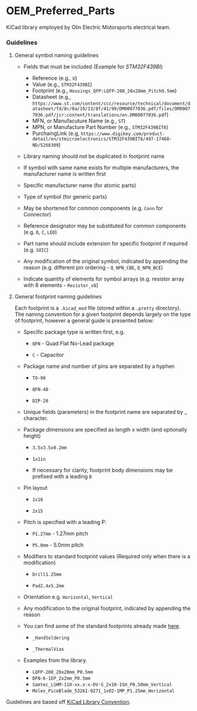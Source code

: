 # OEM_Preferred_Parts
KiCad library employed by Olin Electric Motorsports electrical team.

### Guidelines
1. General symbol naming guidelines

    * Fields that must be included (Example for _STM32F439BI_)
         * Reference (e.g., `U`)
         * Value (e.g., `STM32F439BI`)
         * Footprint (e.g., `Housings_QFP:LQFP-208_28x28mm_Pitch0.5mm`)
         * Datasheet (e.g., `https://www.st.com/content/ccc/resource/technical/document/datasheet/fd/8c/0a/19/13/8f/41/99/DM00077036.pdf/files/DM00077036.pdf/jcr:content/translations/en.DM00077036.pdf`)
         * MFN, or Manufacuture Name (e.g., `ST`)
         * MPN, or Manufacture Part Number (e.g., `STM32F439BIT6`)
         * PurchaingLink (e.g, `https://www.digikey.com/product-detail/en/stmicroelectronics/STM32F439BIT6/497-17468-ND/5268309`)

    * Library naming should not be duplicated in footprint name

    * If symbol with same name exists for multiple manufacturers, the manufacturer name is written first

    * Specific manufacturer name (for atomic parts)
    
    * Type of symbol (for generic parts)
    
    * May be shortened for common components (e.g. `Conn` for Connector)

    * Reference designator may be substituted for common components (e.g. `D`, `C`, `LED`)

    * Part name should include extension for specific footprint if required (e.g. `SOIC`)

    * Any modification of the original symbol, indicated by appending the reason (e.g. different pin ordering - `Q_NPN_CBE`, `Q_NPN_BCE`)

    * Indicate quantity of elements for symbol arrays (e.g. resistor array with 8 elements - `Resistor_x8`)

2. General footprint naming guidelines

    Each footprint is a `.kicad_mod` file (stored within a `.pretty` directory). The naming convention for a given footprint depends largely on the type of footprint, however a general guide is presented below:

    * Specific package type is written first, e.g.

        * `QFN` - Quad Flat No-Lead package

        * `C` - Capacitor

    * Package name and number of pins are separated by a hyphen

        * `TO-90`

        * `QFN-48`

        * `DIP-20`

    * Unique fields (parameters) in the footprint name are separated by _ character.

    * Package dimensions are specified as length x width (and optionally height)

        * `3.5x3.5x0.2mm`

        * `1x1in`

        * If necessary for clarity, footprint body dimensions may be prefixed with a leading `B`

    * Pin layout

        * `1x10`

        * `2x15`

    * Pitch is specified with a leading P:

        * `P1.27mm` - 1.27mm pitch

        * `P5.0mm` - 5.0mm pitch

    * Modifiers to standard footprint values (Required only when there is a modification)

        * `Drill1.25mm`

        * `Pad2.4x5.2mm`

    * Orientation e.g. `Horizontal`, `Vertical`

    * Any modification to the original footprint, indicated by appending the reason
    
    * You can find some of the standard footprints already made [here](https://github.com/KiCad/kicad-footprints).

        * `_HandSoldering`

        * `_ThermalVias`

    * Examples from the library.
         * `LQFP-208_28x28mm_P0.5mm`
         * `DFN-6-1EP_2x2mm_P0.5mm`
         * `Samtec_LSHM-110-xx.x-x-DV-S_2x10-1SH_P0.50mm_Vertical`
         * `Molex_PicoBlade_53261-0271_1x02-1MP_P1.25mm_Horizontal`

Guidelines are based off [KiCad Library Convention](http://kicad-pcb.org/libraries/klc/).
